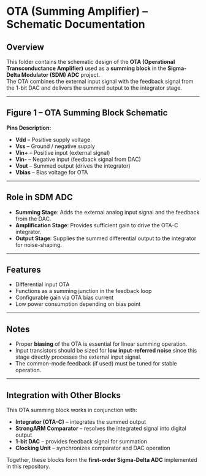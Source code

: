 # OTA (Summing Amplifier) – Schematic Documentation

## Overview
This folder contains the schematic design of the **OTA (Operational Transconductance Amplifier)** used as a **summing block** in the **Sigma-Delta Modulator (SDM) ADC** project.  
The OTA combines the external input signal with the feedback signal from the 1-bit DAC and delivers the summed output to the integrator stage.

---

## Figure 1 – OTA Summing Block Schematic
**Pins Description:**
- **Vdd** – Positive supply voltage  
- **Vss** – Ground / negative supply  
- **Vin+** – Positive input (external signal)  
- **Vin-** – Negative input (feedback signal from DAC)  
- **Vout** – Summed output (drives the integrator)  
- **Vbias** – Bias voltage for OTA  

---

## Role in SDM ADC
- **Summing Stage**: Adds the external analog input signal and the feedback from the DAC.  
- **Amplification Stage**: Provides sufficient gain to drive the OTA-C integrator.  
- **Output Stage**: Supplies the summed differential output to the integrator for noise-shaping.  

---

## Features
- Differential input OTA  
- Functions as a summing junction in the feedback loop  
- Configurable gain via OTA bias current  
- Low power consumption depending on bias point  

---

## Notes
- Proper **biasing** of the OTA is essential for linear summing operation.  
- Input transistors should be sized for **low input-referred noise** since this stage directly processes the external input signal.  
- The common-mode feedback (if used) must be tuned for stable operation.  

---

## Integration with Other Blocks
This OTA summing block works in conjunction with:
- **Integrator (OTA-C)** – integrates the summed output  
- **StrongARM Comparator** – resolves the integrated signal into digital output  
- **1-bit DAC** – provides feedback signal for summation  
- **Clocking Unit** – synchronizes comparator and DAC operation  

Together, these blocks form the **first-order Sigma-Delta ADC** implemented in this repository.  
